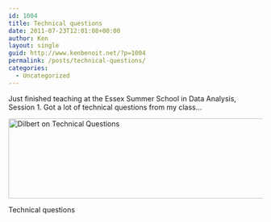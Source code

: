 ```yaml
---
id: 1004
title: Technical questions
date: 2011-07-23T12:01:08+00:00
author: Ken
layout: single
guid: http://www.kenbenoit.net/?p=1004
permalink: /posts/technical-questions/
categories:
  - Uncategorized
---
```

Just finished teaching at the Essex Summer School in Data Analysis, Session 1. Got a lot of technical questions from my class&#8230;


<img class="size-full wp-image-455   " title="64750.strip" src="http://www.kenbenoit.net/wp-content/uploads/2011/07/clip_image001.gif" alt="Dilbert on Technical Questions" width="512" height="159" />


Technical questions
